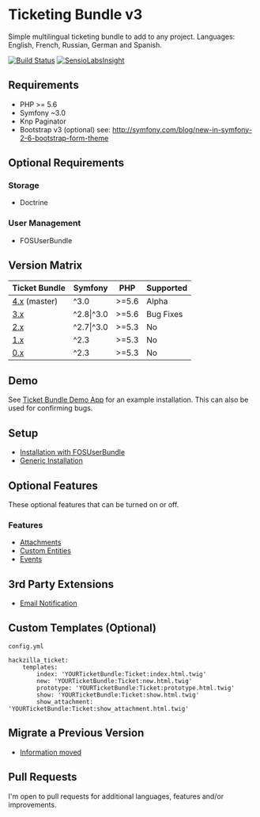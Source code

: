 # Ticketing Bundle v3

Simple multilingual ticketing bundle to add to any project.
Languages: English, French, Russian, German and Spanish.

[![Build Status](https://travis-ci.org/hackzilla/TicketBundle.png?branch=master)](https://travis-ci.org/hackzilla/TicketBundle)
[![SensioLabsInsight](https://insight.sensiolabs.com/projects/091d37a9-7862-4365-952c-814ce95c4d6c/mini.png)](https://insight.sensiolabs.com/projects/091d37a9-7862-4365-952c-814ce95c4d6c)


## Requirements

* PHP >= 5.6
* Symfony ~3.0
* Knp Paginator
* Bootstrap v3 (optional) see: http://symfony.com/blog/new-in-symfony-2-6-bootstrap-form-theme

## Optional Requirements

### Storage

* Doctrine

### User Management

* FOSUserBundle


## Version Matrix

| Ticket Bundle                                                          | Symfony    | PHP   | Supported |
| ---------------------------------------------------------------------- | ---------- | ----- | --------- |
| [4.x](https://github.com/hackzilla/TicketBundle/tree/master) (master)  | ^3.0       | >=5.6 | Alpha     |
| [3.x](https://github.com/hackzilla/TicketBundle/tree/3.x)              | ^2.8\|^3.0 | >=5.6 | Bug Fixes |
| [2.x](https://github.com/hackzilla/TicketBundle/tree/2.x)              | ^2.7\|^3.0 | >=5.3 | No        |
| [1.x](https://github.com/hackzilla/TicketBundle/tree/1.x)              | ^2.3       | >=5.3 | No        |
| [0.x](https://github.com/hackzilla/TicketBundle/tree/0.9.x)            | ^2.3       | >=5.3 | No        |


## Demo

See [Ticket Bundle Demo App](https://github.com/hackzilla/TicketBundleDemoApp) for an example installation.  This can also be used for confirming bugs.


## Setup

* [Installation with FOSUserBundle](Resources/doc/setup/fosuserbundle.md)
* [Generic Installation](Resources/doc/setup/other.md)



## Optional Features

These optional features that can be turned on or off.

### Features

* [Attachments](Resources/doc/setup/feature/attachments.md)
* [Custom Entities](Resources/doc/setup/feature/custom-entities.md)
* [Events](Resources/doc/setup/feature/events.md)

## 3rd Party Extensions

* [Email Notification](https://github.com/flodaq/TicketNotificationBundle)


## Custom Templates (Optional)

```
config.yml

hackzilla_ticket:
    templates: 
        index: 'YOURTicketBundle:Ticket:index.html.twig'
        new: 'YOURTicketBundle:Ticket:new.html.twig'
        prototype: 'YOURTicketBundle:Ticket:prototype.html.twig'
        show: 'YOURTicketBundle:Ticket:show.html.twig'
        show_attachment: 'YOURTicketBundle:Ticket:show_attachment.html.twig'
```

## Migrate a Previous Version

* [Information moved](Resources/doc/migrate/index.md)


## Pull Requests

I'm open to pull requests for additional languages, features and/or improvements.
